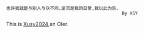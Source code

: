 ```
也许我就是与别人与众不同,逆流是我的日常,我以此为乐.
                                            By XSY
```
This is [Xusy2024](https://www.luogu.com.cn/user/1190957),an OIer.
